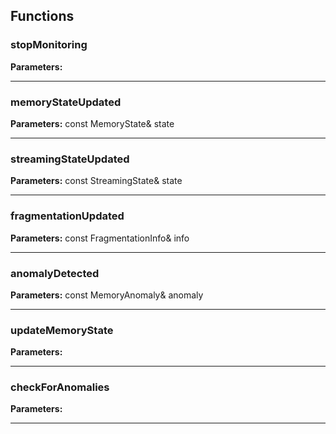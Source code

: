
## Functions

### stopMonitoring



**Parameters:** 

---

### memoryStateUpdated



**Parameters:** const MemoryState& state

---

### streamingStateUpdated



**Parameters:** const StreamingState& state

---

### fragmentationUpdated



**Parameters:** const FragmentationInfo& info

---

### anomalyDetected



**Parameters:** const MemoryAnomaly& anomaly

---

### updateMemoryState



**Parameters:** 

---

### checkForAnomalies



**Parameters:** 

---
